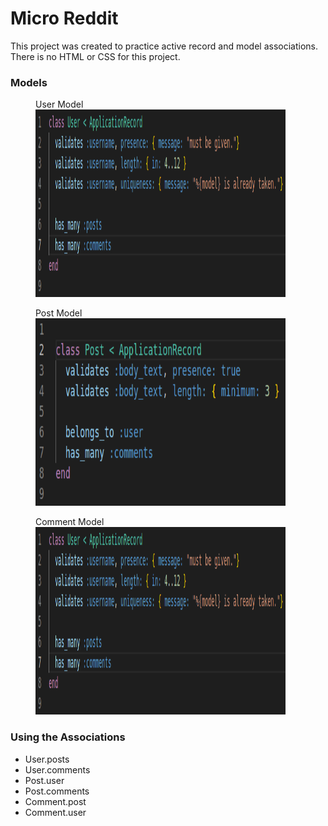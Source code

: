 
# Micro Reddit

This project was created to practice active record and model associations. There is no HTML or CSS for this project.

### Models

<p float = 'left' >
  <figure>
    <figcaption>User Model</figcaption>
    <img src="screenshots/user.png" alt="User Model" width="400" height="300">
  </figure>
  <figure>
    <figcaption>Post Model</figcaption>
    <img src="screenshots/post.png" alt="Post Model" width="400" height="300">
  </figure>
  <figure>
    <figcaption>Comment Model</figcaption>
    <img src="screenshots/user.png" alt="Comment Model" width="400" height="300">
  </figure>
</p>

### Using the Associations

* User.posts
* User.comments
* Post.user
* Post.comments
* Comment.post
* Comment.user
